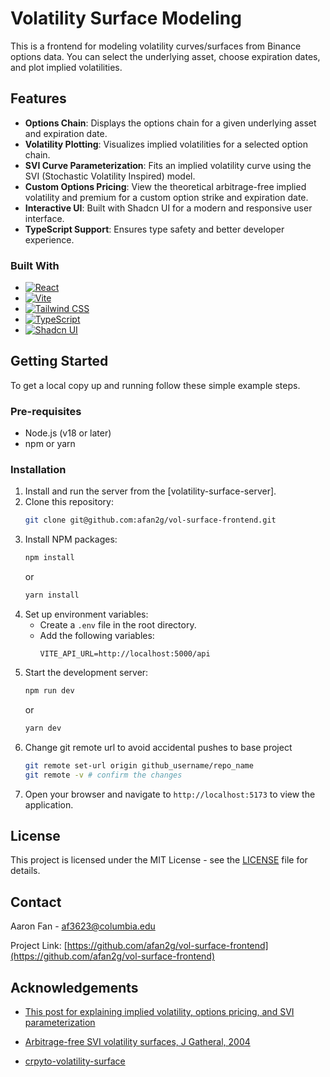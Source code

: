 # Volatility Surface Modeling

This is a frontend for modeling volatility curves/surfaces from Binance options data. You can select the underlying asset, choose expiration dates, and plot implied volatilities. 


## Features

- **Options Chain**: Displays the options chain for a given underlying asset and expiration date.
- **Volatility Plotting**: Visualizes implied volatilities for a selected option chain.
- **SVI Curve Parameterization**: Fits an implied volatility curve using the SVI (Stochastic Volatility Inspired) model.
- **Custom Options Pricing**: View the theoretical arbitrage-free implied volatility and premium for a custom option strike and expiration date.
- **Interactive UI**: Built with Shadcn UI for a modern and responsive user interface.
- **TypeScript Support**: Ensures type safety and better developer experience.


### Built With

* [![React][React.js]][React-url]
* [![Vite][Vite.js]][Vite-url]
* [![Tailwind CSS][TailwindCSS]][TailwindCSS-url]
* [![TypeScript][TypeScript]][TypeScript-url]
* [![Shadcn UI][ShadcnUI]][ShadcnUI-url]

## Getting Started

To get a local copy up and running follow these simple example steps.

### Pre-requisites

- Node.js (v18 or later)
- npm or yarn

### Installation

1. Install and run the server from the [volatility-surface-server].
2. Clone this repository:
   ```bash
   git clone git@github.com:afan2g/vol-surface-frontend.git
    ```
3. Install NPM packages:
   ```bash
   npm install
   ```
   or
   ```bash
   yarn install
   ```
4. Set up environment variables:
   - Create a `.env` file in the root directory.
   - Add the following variables:
     ```
     VITE_API_URL=http://localhost:5000/api
     ```
5. Start the development server:
   ```bash
   npm run dev
   ```
   or
   ```bash
   yarn dev
   ```
6. Change git remote url to avoid accidental pushes to base project
   ```sh
   git remote set-url origin github_username/repo_name
   git remote -v # confirm the changes
   ```
7. Open your browser and navigate to `http://localhost:5173` to view the application.


## License
This project is licensed under the MIT License - see the [LICENSE](LICENSE) file for details.

## Contact
Aaron Fan - af3623@columbia.edu

Project Link: [https://github.com/afan2g/vol-surface-frontend](https://github.com/afan2g/vol-surface-frontend)

## Acknowledgements
- [This post for explaining implied volatility, options pricing, and SVI parameterization](https://quant.stackexchange.com/questions/76366/option-pricing-for-illiquid-case)

- [Arbitrage-free SVI volatility surfaces, J Gatheral, 2004](https://mfe.baruch.cuny.edu/wp-content/uploads/2013/01/OsakaSVI2012.pdf)

- [crpyto-volatility-surface](https://github.com/joshuapjacob/crypto-volatility-surface)



[React.js]: https://img.shields.io/badge/React-20232A?style=for-the-badge&logo=react&logoColor=61DAFB
[React-url]: https://reactjs.org/
[Vite.js]: https://img.shields.io/badge/Vite-646CFF?style=for-the-badge&logo=vite&logoColor=white
[Vite-url]: https://vitejs.dev/
[TailwindCSS]: https://img.shields.io/badge/Tailwind_CSS-06B6D4?style=for-the-badge&logo=tailwind-css&logoColor=white
[TailwindCSS-url]: https://tailwindcss.com/
[TypeScript]: https://img.shields.io/badge/TypeScript-3178C6?style=for-the-badge&logo=typescript&logoColor=white
[TypeScript-url]: https://www.typescriptlang.org/
[ShadcnUI]: https://img.shields.io/badge/Shadcn_UI-000000?style=for-the-badge&logo=shadcn&logoColor=white
[ShadcnUI-url]: https://ui.shadcn.com/

